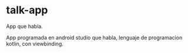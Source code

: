 # talk-app
App que habla.


App programada en android studio que habla, lenguaje de programacion kotlin, con viewbinding.

